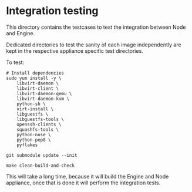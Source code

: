 Integration testing
===================

This directory contains the testcases to test the integration between
Node and Engine.

Dedicated directories to test the sanity of each image independently are
kept in the respective appliance specific test directories.

To test:

    # Install dependencies
    sudo yum install -y \
        libvirt-daemon \
        libvirt-client \
        libvirt-daemon-qemu \
        libvirt-daemon-kvm \
        python-sh \
        virt-install \
        libguestfs \
        libguestfs-tools \
        openssh-clients \
        squashfs-tools \
        python-nose \
        python-pep8 \
        pyflakes
    
    git submodule update --init
    
    make clean-build-and-check

This will take a long time, because it will build the Engine and Node
appliance, once that is done it will perform the integration tests.
